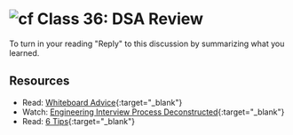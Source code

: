 # ![cf](http://i.imgur.com/7v5ASc8.png) Class 36: DSA Review

To turn in your reading "Reply" to this discussion by summarizing what you learned.

## Resources

- Read: [Whiteboard Advice](https://hackernoon.com/the-best-whiteboard-interview-advice-i-ever-received-3ebbfa72e4a
){:target="_blank"}
- Watch: [Engineering Interview Process Deconstructed](https://www.youtube.com/watch?v=KdXAUst8bdo){:target="_blank"}
- Read: [6 Tips](https://blog.usejournal.com/6-tips-to-ace-a-whiteboard-programming-interview-f06c1b378bc6){:target="_blank"}
